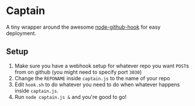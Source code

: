 Captain
=======

A tiny wrapper around the awesome [node-github-hook](https://github.com/nlf/node-github-hook) for easy deployment.

## Setup

1. Make sure you have a webhook setup for whatever repo you want `POST`s from on github (you might need to specify port `3030`)
2. Change the `REPONAME` inside `captain.js` to the name of your repo
3. Edit `hook.sh` to do whatever you need to do when whatever happens inside `captain.js`.
4. Run `node captain.js &` and you're good to go!
